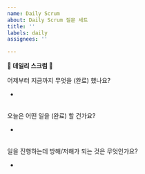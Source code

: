 ```yaml
---
name: Daily Scrum
about: Daily Scrum 질문 세트
title: ''
labels: daily
assignees: ''

---
```


**💙 데일리 스크럼 💙**

어제부터 지금까지 무엇을 (완료) 했나요?

- 

<br>
오늘은 어떤 일을 (완료) 할 건가요?

- 

<br>
일을 진행하는데 방해/저해가 되는 것은 무엇인가요?

- 

<br>
